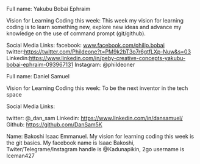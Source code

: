 Full name: 
Yakubu Bobai Ephraim

Vision for Learning Coding this week:
This week my vision for learning coding is to learn something new, explore new ideas and advance my knowledge on the use of command prompt (git/github).

Social Media Links:
facebook: www.facebook.com/philip.bobai
twitter:https://twitter.com/Phildeone?t=PM9k2bT3o7r6gtfLXp-Nuw&s=03
Linkedin:https://www.linkedin.com/in/peby-creative-concepts-yakubu-bobai-ephraim-093967131
Instagram: @phildeoner

Full name: 
Daniel Samuel

Vision for Learning Coding this week:
To be the next inventor in the tech space

Social Media Links:

twitter: @_dan_sam
Linkedin: https://www.linkedin.com/in/dansamuel/
Github: https://github.com/DanSam5K

Name: Bakoshi Isaac Emmanuel.
My vision for learning coding this week is the git basics.
My facebook name is Isaac Bakoshi, Twiter/Telegrame/Instagram handle is @Kadunapikin, 2go username is Iceman427
